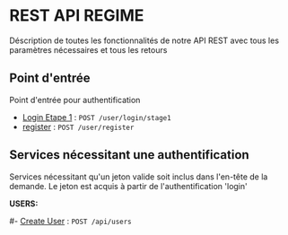 # REST API REGIME

Déscription de toutes les fonctionnalités de notre API REST avec tous les paramètres nécessaires et tous les retours

## Point d'entrée

Point d'entrée pour authentification

- [Login Etape 1](API_documents/users/login_stage_1.md) : `POST /user/login/stage1`
- [register](API_documents/users/register.md) : `POST /user/register`

## Services nécessitant une authentification

Services nécessitant qu'un jeton valide soit inclus dans l'en-tête de la demande. Le jeton est acquis à partir de l'authentification 'login'

**USERS:**



#- [Create User](user/create.md) : `POST /api/users`


